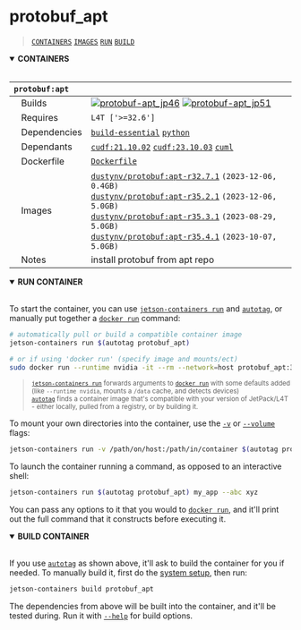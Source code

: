 <!--
# COMMIT-TRACKING: UUID-20240730-220000-PLATALL
# Description: Add commit-tracking header for protobuf_apt README
# Author: Mr K / GitHub Copilot
#
# File location diagram:
# jetc/                          <- Main project folder
# ├── README.md                  <- Project documentation
# ├── buildx/                    <- Main buildx directory
# │   └── build/                 <- Build directory
# │       └── 07-protobuf_apt/   <- Current directory
# │           └── README.md      <- THIS FILE
# └── ...                        <- Other project files
-->

# protobuf_apt

> [`CONTAINERS`](#user-content-containers) [`IMAGES`](#user-content-images) [`RUN`](#user-content-run) [`BUILD`](#user-content-build)

<details open>
<summary><b><a id="containers">CONTAINERS</a></b></summary>
<br>

| **`protobuf:apt`** | |
| :-- | :-- |
| &nbsp;&nbsp;&nbsp;Builds | [![`protobuf-apt_jp46`](https://img.shields.io/github/actions/workflow/status/dusty-nv/jetson-containers/protobuf-apt_jp46.yml?label=protobuf-apt:jp46)](https://github.com/dusty-nv/jetson-containers/actions/workflows/protobuf-apt_jp46.yml) [![`protobuf-apt_jp51`](https://img.shields.io/github/actions/workflow/status/dusty-nv/jetson-containers/protobuf-apt_jp51.yml?label=protobuf-apt:jp51)](https://github.com/dusty-nv/jetson-containers/actions/workflows/protobuf-apt_jp51.yml) |
| &nbsp;&nbsp;&nbsp;Requires | `L4T ['>=32.6']` |
| &nbsp;&nbsp;&nbsp;Dependencies | [`build-essential`](/packages/build/build-essential) [`python`](/packages/build/python) |
| &nbsp;&nbsp;&nbsp;Dependants | [`cudf:21.10.02`](/packages/rapids/cudf) [`cudf:23.10.03`](/packages/rapids/cudf) [`cuml`](/packages/rapids/cuml) |
| &nbsp;&nbsp;&nbsp;Dockerfile | [`Dockerfile`](Dockerfile) |
| &nbsp;&nbsp;&nbsp;Images | [`dustynv/protobuf:apt-r32.7.1`](https://hub.docker.com/r/dustynv/protobuf/tags) `(2023-12-06, 0.4GB)`<br>[`dustynv/protobuf:apt-r35.2.1`](https://hub.docker.com/r/dustynv/protobuf/tags) `(2023-12-06, 5.0GB)`<br>[`dustynv/protobuf:apt-r35.3.1`](https://hub.docker.com/r/dustynv/protobuf/tags) `(2023-08-29, 5.0GB)`<br>[`dustynv/protobuf:apt-r35.4.1`](https://hub.docker.com/r/dustynv/protobuf/tags) `(2023-10-07, 5.0GB)` |
| &nbsp;&nbsp;&nbsp;Notes | install protobuf from apt repo |

</details>

<details open>
<summary><b><a id="run">RUN CONTAINER</a></b></summary>
<br>

To start the container, you can use [`jetson-containers run`](/docs/run.md) and [`autotag`](/docs/run.md#autotag), or manually put together a [`docker run`](https://docs.docker.com/engine/reference/commandline/run/) command:
```bash
# automatically pull or build a compatible container image
jetson-containers run $(autotag protobuf_apt)

# or if using 'docker run' (specify image and mounts/ect)
sudo docker run --runtime nvidia -it --rm --network=host protobuf_apt:35.2.1

```
> <sup>[`jetson-containers run`](/docs/run.md) forwards arguments to [`docker run`](https://docs.docker.com/engine/reference/commandline/run/) with some defaults added (like `--runtime nvidia`, mounts a `/data` cache, and detects devices)</sup><br>
> <sup>[`autotag`](/docs/run.md#autotag) finds a container image that's compatible with your version of JetPack/L4T - either locally, pulled from a registry, or by building it.</sup>

To mount your own directories into the container, use the [`-v`](https://docs.docker.com/engine/reference/commandline/run/#volume) or [`--volume`](https://docs.docker.com/engine/reference/commandline/run/#volume) flags:
```bash
jetson-containers run -v /path/on/host:/path/in/container $(autotag protobuf_apt)
```
To launch the container running a command, as opposed to an interactive shell:
```bash
jetson-containers run $(autotag protobuf_apt) my_app --abc xyz
```
You can pass any options to it that you would to [`docker run`](https://docs.docker.com/engine/reference/commandline/run/), and it'll print out the full command that it constructs before executing it.
</details>
<details open>
<summary><b><a id="build">BUILD CONTAINER</b></summary>
<br>

If you use [`autotag`](/docs/run.md#autotag) as shown above, it'll ask to build the container for you if needed.  To manually build it, first do the [system setup](/docs/setup.md), then run:
```bash
jetson-containers build protobuf_apt
```
The dependencies from above will be built into the container, and it'll be tested during.  Run it with [`--help`](/jetson_containers/build.py) for build options.
</details>
